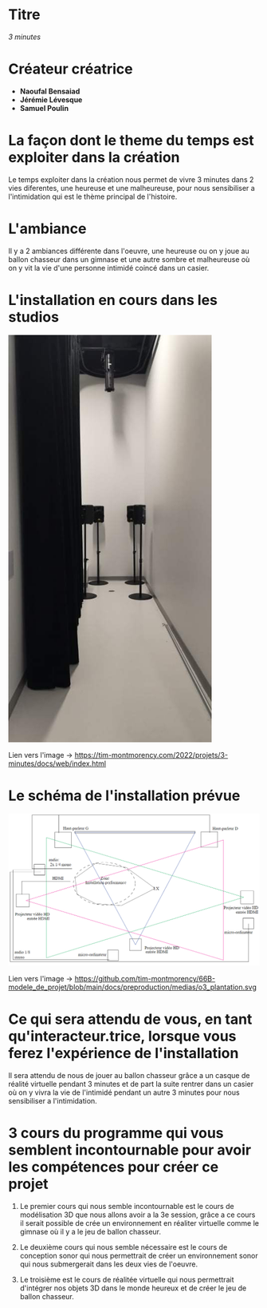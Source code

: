 # Titre
*3 minutes*
# Créateur créatrice
- **Naoufal Bensaiad**
- **Jérémie Lévesque**
- **Samuel Poulin**
# La façon dont le theme du temps est exploiter dans la création
Le temps exploiter dans la création nous permet de vivre 3 minutes dans 2 vies diferentes, une heureuse et une malheureuse, pour nous sensibiliser a l'intimidation qui est le thème principal de l'histoire.
# L'ambiance
Il y a 2 ambiances différente dans l'oeuvre, une heureuse ou on y joue au ballon chasseur dans un gimnase et une autre sombre et malheureuse où on y vit la vie d'une personne intimidé coincé dans un casier.
# L'installation en cours dans les studios
![image de l'installation de 3 Minutes](media/image_3_minutes.png)

Lien vers l'image → https://tim-montmorency.com/2022/projets/3-minutes/docs/web/index.html
# Le schéma de l'installation prévue
![image du schéma de plentation](media/image_3_minutes_plentation.png)

Lien vers l'image → https://github.com/tim-montmorency/66B-modele_de_projet/blob/main/docs/preproduction/medias/o3_plantation.svg
# Ce qui sera attendu de vous, en tant qu'interacteur.trice, lorsque vous ferez l'expérience de l'installation
Il sera attendu de nous de jouer au ballon chasseur grâce a un casque de réalité virtuelle pendant 3 minutes et de part la suite rentrer dans un casier où on y vivra la vie de l'intimidé pendant un autre 3 minutes pour nous sensibiliser a l'intimidation. 
# 3 cours du programme qui vous semblent incontournable pour avoir les compétences pour créer ce projet
1. Le premier cours qui nous semble incontournable est le cours de modélisation 3D que nous allons avoir a la 3e session, grâce a ce cours il serait possible de crée un environnement en réaliter virtuelle comme le gimnase où il y a le jeu de ballon chasseur. 
 
2. Le deuxième cours qui nous semble nécessaire est le cours de conception sonor qui nous permettrait de créer un environnement sonor qui nous submergerait dans les deux vies de l'oeuvre. 

3. Le troisième est le cours de réalitée virtuelle qui nous permettrait d'intégrer nos objets 3D dans le monde heureux et de créer le jeu de ballon chasseur.   
